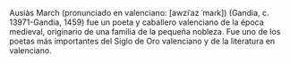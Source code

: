 Ausiàs March (pronunciado en valenciano: [awziˈaz ˈmaɾk]) (Gandia, c. 13971​-Gandia, 1459) fue un poeta y caballero valenciano 
de la época medieval, originario de una familia de la pequeña nobleza. 
Fue uno de los poetas más importantes del Siglo de Oro valenciano y de la literatura en valenciano. 